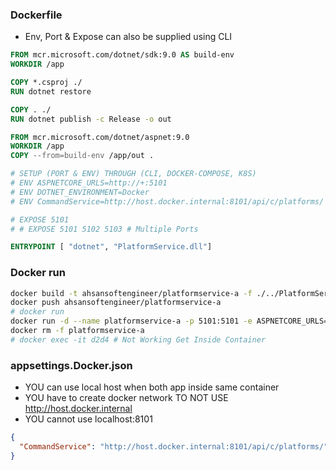 ### Dockerfile
- Env, Port & Expose can also be supplied using CLI
```dockerfile
FROM mcr.microsoft.com/dotnet/sdk:9.0 AS build-env
WORKDIR /app

COPY *.csproj ./
RUN dotnet restore

COPY . ./
RUN dotnet publish -c Release -o out

FROM mcr.microsoft.com/dotnet/aspnet:9.0
WORKDIR /app
COPY --from=build-env /app/out .

# SETUP (PORT & ENV) THROUGH (CLI, DOCKER-COMPOSE, K8S)
# ENV ASPNETCORE_URLS=http://+:5101
# ENV DOTNET_ENVIRONMENT=Docker
# ENV CommandService=http://host.docker.internal:8101/api/c/platforms/

# EXPOSE 5101
# # EXPOSE 5101 5102 5103 # Multiple Ports

ENTRYPOINT [ "dotnet", "PlatformService.dll"]
```

### Docker run
```bash
docker build -t ahsansoftengineer/platformservice-a -f ./../PlatformService/Dockerfile ./../PlatformService
docker push ahsansoftengineer/platformservice-a
# docker run
docker run -d --name platformservice-a -p 5101:5101 -e ASPNETCORE_URLS=http://+:5101  -e DOTNET_ENVIRONMENT=Docker ahsansoftengineer/platformservice-a
docker rm -f platformservice-a
# docker exec -it d2d4 # Not Working Get Inside Container
```

### appsettings.Docker.json
- YOU can use local host when both app inside same container
- YOU have to create docker network TO NOT USE http://host.docker.internal
- YOU cannot use localhost:8101
```json
{
  "CommandService": "http://host.docker.internal:8101/api/c/platforms/"
}
```